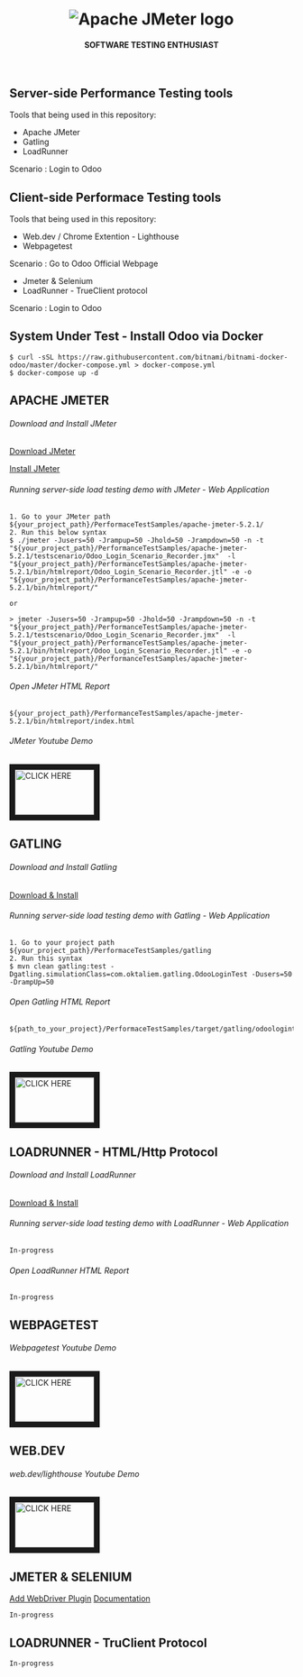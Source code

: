 <h1 align="center"><img src="https://user-images.githubusercontent.com/26521948/72658109-63a1d400-39e7-11ea-9667-c652586b4508.png" alt="Apache JMeter logo" /></h1>
<h4 align="center">SOFTWARE TESTING ENTHUSIAST</h4>
<br>

## Server-side Performance Testing tools
Tools that being used in this repository:
- Apache JMeter
- Gatling
- LoadRunner

Scenario : Login to Odoo

## Client-side Performace Testing tools
Tools that being used in this repository:
- Web.dev / Chrome Extention - Lighthouse
- Webpagetest

Scenario : Go to Odoo Official Webpage

- Jmeter & Selenium
- LoadRunner - TrueClient protocol

Scenario : Login to Odoo


## System Under Test - Install Odoo via Docker
```
$ curl -sSL https://raw.githubusercontent.com/bitnami/bitnami-docker-odoo/master/docker-compose.yml > docker-compose.yml
$ docker-compose up -d
```

## APACHE JMETER

###### Download and Install JMeter
[Download JMeter](https://jmeter.apache.org/download_jmeter.cgi)

[Install JMeter](https://www.edureka.co/blog/how-to-install-jmeter)

###### Running server-side load testing demo with JMeter - Web Application
```properties
1. Go to your JMeter path ${your_project_path}/PerformaceTestSamples/apache-jmeter-5.2.1/
2. Run this below syntax
$ ./jmeter -Jusers=50 -Jrampup=50 -Jhold=50 -Jrampdown=50 -n -t "${your_project_path}/PerformanceTestSamples/apache-jmeter-5.2.1/testscenario/Odoo_Login_Scenario_Recorder.jmx"  -l "${your_project_path}/PerformanceTestSamples/apache-jmeter-5.2.1/bin/htmlreport/Odoo_Login_Scenario_Recorder.jtl" -e -o "${your_project_path}/PerformanceTestSamples/apache-jmeter-5.2.1/bin/htmlreport/"

or

> jmeter -Jusers=50 -Jrampup=50 -Jhold=50 -Jrampdown=50 -n -t "${your_project_path}/PerformanceTestSamples/apache-jmeter-5.2.1/testscenario/Odoo_Login_Scenario_Recorder.jmx"  -l "${your_project_path}/PerformanceTestSamples/apache-jmeter-5.2.1/bin/htmlreport/Odoo_Login_Scenario_Recorder.jtl" -e -o "${your_project_path}/PerformanceTestSamples/apache-jmeter-5.2.1/bin/htmlreport/"

```

###### Open JMeter HTML Report
```
${your_project_path}/PerformanceTestSamples/apache-jmeter-5.2.1/bin/htmlreport/index.html
```

###### JMeter Youtube Demo
   <a href="https://youtu.be/DwLp7XcLdZo" target="_blank"><img src="https://user-images.githubusercontent.com/26521948/72658109-63a1d400-39e7-11ea-9667-c652586b4508.png" 
   alt="CLICK HERE" width="140" height="80" border="10" /></a>
   


## GATLING

###### Download and Install Gatling
[Download & Install](https://gatling.io/docs/current/installation)

###### Running server-side load testing demo with Gatling - Web Application
```properties
1. Go to your project path ${your_project_path}/PerformaceTestSamples/gatling
2. Run this syntax
$ mvn clean gatling:test -Dgatling.simulationClass=com.oktaliem.gatling.OdooLoginTest -Dusers=50 -DrampUp=50

```

###### Open Gatling HTML Report
```
${path_to_your_project}/PerformaceTestSamples/target/gatling/odoologintest-${gatling_id_report}/index.html
```

###### Gatling Youtube Demo
   <a href="https://youtu.be/HhyNP2VgNL8" target="_blank"><img src="https://user-images.githubusercontent.com/26521948/72658109-63a1d400-39e7-11ea-9667-c652586b4508.png" 
   alt="CLICK HERE" width="140" height="80" border="10" /></a>


## LOADRUNNER - HTML/Http Protocol

###### Download and Install LoadRunner
[Download & Install](https://www.guru99.com/guide-to-download-and-install-hp-loadrunner-12-0.html)

###### Running server-side load testing demo with LoadRunner - Web Application
```
In-progress
```

###### Open LoadRunner HTML Report
```
In-progress
```

## WEBPAGETEST

###### Webpagetest Youtube Demo
   <a href="https://youtu.be/jC8l19sHtLk" target="_blank"><img src="https://user-images.githubusercontent.com/26521948/72658109-63a1d400-39e7-11ea-9667-c652586b4508.png" 
   alt="CLICK HERE" width="140" height="80" border="10" /></a>

## WEB.DEV

###### web.dev/lighthouse Youtube Demo
   <a href="https://youtu.be/FpFtM2rP56Q" target="_blank"><img src="https://user-images.githubusercontent.com/26521948/72658109-63a1d400-39e7-11ea-9667-c652586b4508.png" 
   alt="CLICK HERE" width="140" height="80" border="10" /></a>


## JMETER & SELENIUM
[Add WebDriver Plugin](https://jmeter-plugins.org/wiki/WebDriverTutorial/)
[Documentation](https://github.com/undera/jmeter-plugins-webdriver)


```
In-progress
```


## LOADRUNNER - TruClient Protocol

```
In-progress
```
